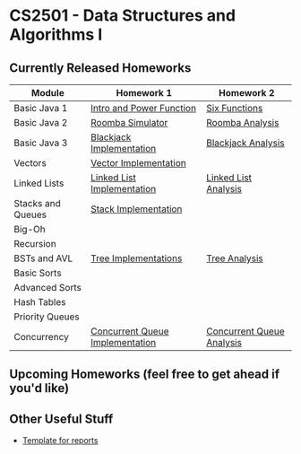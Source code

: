 CS2501 - Data Structures and Algorithms I
===============================

<a name="introduction"></a>Currently Released Homeworks
--------------------------------------- 

| Module | Homework 1 | Homework 2 |
|-----------------|-----------|-----------|
| Basic Java 1 | <a href="BasicJava1/power.pdf">Intro and Power Function</a> | <a href="BasicJava1/sixFunctions.pdf">Six Functions</a> |
| Basic Java 2 | <a href="BasicJava2/roomba.pdf">Roomba Simulator</a> | <a href="BasicJava2/roombaAnalysis.pdf">Roomba Analysis</a> |
| Basic Java 3 | <a href="ObjectsAndClasses/blackjack.pdf">Blackjack Implementation</a> | <a href="ObjectsAndClasses/blackjackAnalysis.pdf">Blackjack Analysis</a> |
| Vectors | <a href="Vectors/vectors.pdf">Vector Implementation</a> | |
| Linked Lists | <a href="LinkedLists/linkedlists.pdf">Linked List Implementation</a> | <a href="LinkedLists/linkedlistsAnalysis.pdf">Linked List Analysis</a> |
| Stacks and Queues | <a href="Stacks/stacks.pdf">Stack Implementation</a> | |
| Big-Oh | | |
| Recursion | | |
| BSTs and AVL | <a href="BinarySearchTrees/BinarySearchTrees.pdf">Tree Implementations</a> | <a href="BinarySearchTrees/BSTAnalysis.pdf">Tree Analysis</a> |
| Basic Sorts | | |
| Advanced Sorts | | |
| Hash Tables | | |
| Priority Queues | | |
| Concurrency | <a href="Concurrency/concurrency.pdf">Concurrent Queue Implementation</a> | <a href="Concurrency/concurrencyAnalysis.pdf">Concurrent Queue Analysis</a> |


<a name="other"></a>Upcoming Homeworks (feel free to get ahead if you'd like)
---------------------------------------




<a name="other"></a>Other Useful Stuff
---------------------------------------

- [Template for reports](./WordPaperTemplate.zip) 

